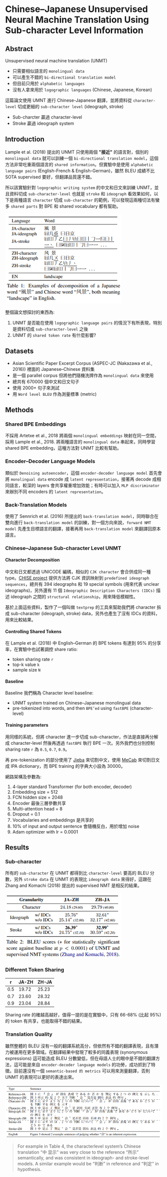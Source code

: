 # Chinese–Japanese Unsupervised Neural Machine Translation Using Sub-character Level Information

## Abstract

Unsupervised neural machine translation (UNMT)

* 只需要相似語言的 `monolingual data`
* 可以產生不錯的 `bi-directional translation model`
* 但目前只用於 `alphabetic languages`
* 沒有人拿來用於 `logographic languages` (Chinese, Japanese, Korean)

這篇論文使用 UMNT 進行 Chinese-Japanese 翻譯，並將資料從 `character-level` 切成更細的 `sub-character level` (ideograph, stroke)

* Sub-charcter 贏過 character-level
* Stroke 贏過 ideograph system

## Introduction

Lample et al. (2018) 提出的 UNMT 只使用兩個 **"接近"** 的語言對，個別的 `monolingual data` 就可以訓練一個 `bi-directional translation model`，這個方法非常吃重兩個語言的 `shared information`。但實驗中是使用 `alphabetic language pairs` (English-French & English-German)，雖然 BLEU 成績不比 SOTA supervised 要好，但翻譯品質還不錯。

所以該實驗針對 `logographic writing system` 的中文和日文來訓練 UNMT，並且資料切成 `sub-character-level` 也就是 `stroke` 和 `ideograph` 看效果如何，以下是兩種語言 `character` 切成 `sub-character` 的範例，可以發現這兩種切法有蠻多 `shared parts` 對 BPE 和 shared vocabulary 都有幫助。

![](../assets/zh_jp_subcharacter_decomposition.png)

整個論文想探討的東西為:

1. UNMT 是否能在使用 `logographic language pairs` 的情況下有所表現，特別是資料切成 `sub-character-level` 之後
2. UNMT 的 `shared token rate` 有什麼影響?

## Datasets

* Asian Scientific Paper Excerpt Corpus (ASPEC-JC (Nakazawa et al., 2016)) 裡面的 Japanese–Chinese 資料集
* 是一個 parallel corpus 但將他們隨機洗牌作為 `monolingual data` 來使用
* 總共有 670000 個中文和日文句子
* 使用 2000+ 句子來測試
* 用 `Word level BLEU` 作為測量標準 (metric)

## Methods

### Shared BPE Embeddings

不採用 Artetxe et al., 2018 將兩個 `monolingual embeddings` 映射在同一空間，採用 Lample et al., 2018. 將兩種語言的 `monolingual data` 串起來，同時學習 shared BPE embedding，這種方法對 UNMT 比較有幫助。

### Encoder–Decoder Language Models

類似於 `Denoising autoencoder`，這個 `encoder-decoder language model` 首先會將 `monolingual data` encode 成 `latent representation`，接著再 decode 成相同語言，較深的 layers 會共享權重增加效能；有時可以加入 `MLP discriminator` 來辦別不同 encoders 的 `latent representation`。

### Back-Translation Models

使用了 Sennrich et al. (2016) 所提出的 `back-translation model`，同時聯合在雙向進行 `back-translation model` 的訓練，對一個方向來說，`forward NMT model` 先產生目標語言的翻譯，接著再用 `back-translation model` 來翻譯回原本語言。

### Chinese–Japanese Sub-character Level UNMT

#### Character Decomposition

中文和日文都透過 UNICODE 編碼，相似的 `CJK character` 會合併成同一種 type。[CHISE project](http://www.chise.org/) 提供方法將 CJK 資訊映射到 `predefined ideograph sequences`，總共有 394 ideographs 和 19 special symbols (用來代表 unclear ideographs)，另外還有 11 個 `Ideographic Description Characters (IDCs)` 描述 ideograph 之間的 `structural relationship`，用來降低模糊性。

基於上面這些資料，製作了一個叫做 `textprep` 的工具來幫助我們將 character 拆成 sub-character (ideograph, stroke) data，另外也產生了沒有 IDCs 的資料，用來比較結果。

#### Controlling Shared Tokens

在 Lample et al. (2018) 中 English–German 的 BPE tokens 有達到 95% 的分享率，在實驗中也試著調控 share ratio:

* token sharing rate `r`
* top-k value `k`
* sample size `N`

#### Baseline

Baseline 我們稱為 Character level baseline:

* UNMT system trained on Chinese–Japanese monolingual data
* pre-tokenized into words, and then `BPE’ed` using `fastBPE` (character-level)

#### Training parameters

用同樣的系統，但將 character 進一步切成 sub-character，作法是直接再分解成 character-level 然後再透過 `fastBPE` 執行 BPE 一次。另外我們也分別控制 sharing rate `r` 為 `0.5`, `0.7`, `0.9`。

再 pre-tokenization 的部分使用了 [Jieba](https://github.com/fxsjy/jieba) 來切割中文，使用 [MeCab](http://taku910.github.io/mecab/) 來切割日文成 IPA dictionary，而 BPE training 的字典大小設為 30000。

網路架構及參數為:

1. 4-layer standard Transformer (for both encoder, decoder)
2. Embedding size = 512
3. FCN hidden size = 2048
4. Encoder 最後三層參數共享
5. Multi-attention head = 8
6. Dropout = 0.1
7. Vocabularies and embeddings 是共享的
8. 10% of input and output sentence 會隨機反白，用於增加 noise
9. Adam optimizer with lr = 0.0001

## Results

### Sub-character

所有的 `sub-character` 在 UNMT 都得到比 `character-level` 要高的 BLEU 分數，另外 `stroke data` 在 UNMT 的表現比 `ideograph data` 來得好，這跟在 Zhang and Komachi (2018) 提出的 supervised NMT 是相反的結果。

![](../assets/sub_character_unmt_performance.png)

### Different Token Sharing

| **r** | **JA-ZH** | **ZH-JA** |
| ----- | --------- | --------- |
| 0.5   | 19.72     | 25.23     |
| 0.7   | 23.60     | 28.32     |
| 0.9   | 23.04     | 28.84     |

Sharing rate 的確越高越好，值得一提的是在實驗中，只有 66-68% (比起 95%) 的 token 有共享，也能取得不錯的結果。

### Translation Quality

雖然整體的 BLEU 沒有一般的翻譯系統高分，但依然有不錯的翻譯表現，且有潛力被運用在更多領域。在翻譯結果中發現了較多的同義表現 (synonymous expressions) 這可能造成 BLEU 分數變低，但在母語人士的眼中是不錯的翻譯方法，這可能是來自 `encoder-decoder language models` 的功勞，成功抓到了特徵。目前還沒有一個 `semantic-based 的 metrics` 可以用來測量翻譯，否則 UNMT 的表現可以更好的表達出來。

![](../assets/unmt_translation_results.png)

> For example in Table 4, the characterlevel system’s Chinese translation “中 显示” was very close to the reference “所示” semantically, and was consistent in ideograph- and stroke-level models. A similar example would be “判断” in reference and “判定” in hypothesis.
